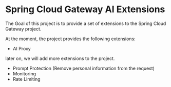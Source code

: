 # Spring Cloud Gateway AI Extensions

The Goal of this project is to provide a set of extensions to the Spring Cloud Gateway project.

At the moment, the project provides the following extensions:

- AI Proxy

later on, we will add more extensions to the project.
 - Prompt Protection (Remove personal information from the request)
 - Monitoring
 - Rate Limiting